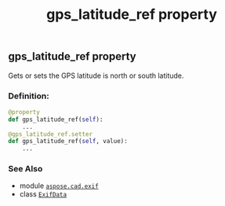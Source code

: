 ﻿---
title: gps_latitude_ref property
second_title: Aspose.CAD for Python via .NET API References
description: 
type: docs
weight: 540
url: /python-net/aspose.cad.exif/exifdata/gps_latitude_ref/
is_root: false
---

## gps_latitude_ref property


Gets or sets the GPS latitude is north or south latitude.
### Definition:
```python
@property
def gps_latitude_ref(self):
    ...
@gps_latitude_ref.setter
def gps_latitude_ref(self, value):
    ...
```

### See Also
* module [`aspose.cad.exif`](../../)
* class [`ExifData`](/cad/python-net/aspose.cad.exif/exifdata)
